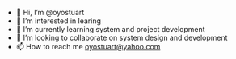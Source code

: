- 👋 Hi, I’m @oyostuart
- 👀 I’m interested in learing
- 🌱 I’m currently learning system and project development
- 💞️ I’m looking to collaborate on system design and development
- 📫 How to reach me oyostuart@yahoo.com

<!---
oyostuart/oyostuart is a ✨ special ✨ repository because its `README.md` (this file) appears on your GitHub profile.
You can click the Preview link to take a look at your changes.
--->
